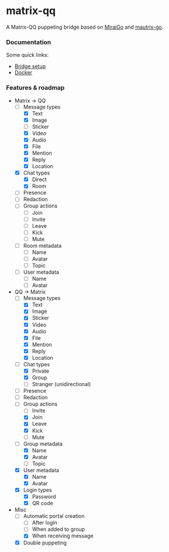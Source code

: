 # matrix-qq
A Matrix-QQ puppeting bridge based on [MiraiGo](https://github.com/Mrs4s/MiraiGo) and [mautrix-go](https://github.com/mautrix/go).

### Documentation

Some quick links:

* [Bridge setup](https://docs.mau.fi/bridges/go/setup.html)
* [Docker](https://hub.docker.com/r/lxduo/matrix-qq)

### Features & roadmap

* Matrix → QQ
  * [ ] Message types
    * [x] Text
	* [x] Image
	* [ ] Sticker
	* [x] Video
	* [x] Audio
    * [x] File
    * [x] Mention
    * [x] Reply
    * [x] Location
  * [x] Chat types
	* [x] Direct
	* [x] Room
  * [ ] Presence
  * [ ] Redaction
  * [ ] Group actions
    * [ ] Join
    * [ ] Invite
    * [ ] Leave
    * [ ] Kick
	* [ ] Mute
  * [ ] Room metadata
    * [ ] Name
    * [ ] Avatar
    * [ ] Topic
  * [ ] User metadata
    * [ ] Name
    * [ ] Avatar

* QQ → Matrix
  * [ ] Message types
    * [x] Text
	* [x] Image
	* [x] Sticker
	* [x] Video
	* [x] Audio
    * [x] File
    * [x] Mention
    * [x] Reply
    * [x] Location
  * [ ] Chat types
    * [x] Private
    * [x] Group
    * [ ] Stranger (unidirectional)
  * [ ] Presence
  * [ ] Redaction
  * [ ] Group actions
    * [ ] Invite
    * [x] Join
    * [x] Leave
    * [x] Kick
	* [ ] Mute
  * [ ] Group metadata
    * [x] Name
    * [x] Avatar
	* [ ] Topic
  * [x] User metadata
    * [x] Name
    * [x] Avatar
  * [x] Login types
	* [x] Password
	* [x] QR code

* Misc
  * [ ] Automatic portal creation
    * [ ] After login
    * [ ] When added to group
    * [x] When receiving message
  * [x] Double puppeting

